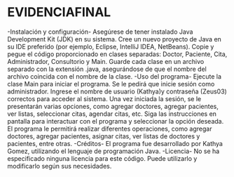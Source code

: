 # EVIDENCIAFINAL
-Instalación y configuración- Asegúrese de tener instalado Java Development Kit (JDK) en su sistema. Cree un nuevo proyecto de Java en su IDE preferido (por ejemplo, Eclipse, IntelliJ IDEA, NetBeans). Copie y pegue el código proporcionado en clases separadas: Doctor, Paciente, Cita, Administrador, Consultorio y Main. Guarde cada clase en un archivo separado con la extensión .java, asegurándose de que el nombre del archivo coincida con el nombre de la clase. -Uso del programa- Ejecute la clase Main para iniciar el programa. Se le pedirá que inicie sesión como administrador. Ingrese el nombre de usuario (Kathya)y contraseña (Zeus03) correctos para acceder al sistema. Una vez iniciada la sesión, se le presentarán varias opciones, como agregar doctores, agregar pacientes, ver listas, seleccionar citas, agendar citas, etc. Siga las instrucciones en pantalla para interactuar con el programa y seleccionar la opción deseada. El programa le permitirá realizar diferentes operaciones, como agregar doctores, agregar pacientes, asignar citas, ver listas de doctores y pacientes, entre otras. -Créditos- El programa fue desarrollado por Kathya Gomez, utilizando el lenguaje de programación Java. -Licencia- No se ha especificado ninguna licencia para este código. Puede utilizarlo y modificarlo según sus necesidades.
